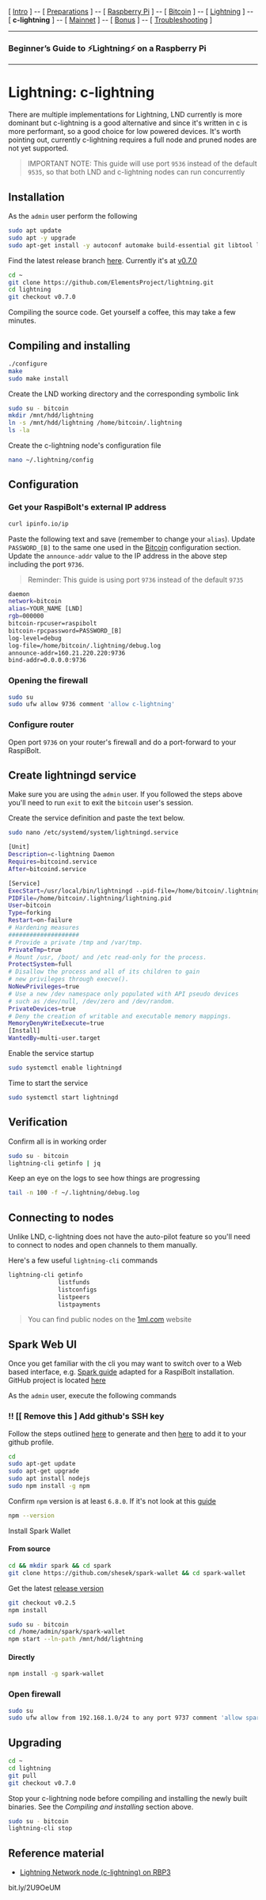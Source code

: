 [ [Intro](README.md) ] -- [ [Preparations](raspibolt_10_preparations.md) ] -- [ [Raspberry Pi](raspibolt_20_pi.md) ] -- [ [Bitcoin](raspibolt_30_bitcoin.md) ] -- [ [Lightning](raspibolt_40_lnd.md) ] -- [ **c-lightning** ] --  [ [Mainnet](raspibolt_50_mainnet.md) ] -- [ [Bonus](raspibolt_60_bonus.md) ] -- [ [Troubleshooting](raspibolt_70_troubleshooting.md) ]

-------
### Beginner’s Guide to ️⚡Lightning️⚡ on a Raspberry Pi
--------

# Lightning: c-lightning

There are multiple implementations for Lightning, LND currently is more dominant but c-lightning is a good alternative and since it's written in c is more performant, so a good choice for low powered devices. It's worth pointing out, currently c-lightning requires a full node and pruned nodes are not yet supported.

> IMPORTANT NOTE: This guide will use port `9536` instead of the default `9535`, so that both LND and c-lightning nodes can run concurrently

## Installation

As the `admin` user perform the following

```bash
sudo apt update
sudo apt -y upgrade
sudo apt-get install -y autoconf automake build-essential git libtool libgmp-dev libsqlite3-dev python python3 net-tools zlib1g-dev
```

Find the latest release branch [here](https://github.com/ElementsProject/lightning/releases/latest). Currently it's at [v0.7.0](https://github.com/ElementsProject/lightning/releases/tag/v0.7.0)

```bash
cd ~
git clone https://github.com/ElementsProject/lightning.git
cd lightning
git checkout v0.7.0
```

Compiling the source code. Get yourself a coffee, this may take a few minutes.

## Compiling and installing

```bash
./configure
make
sudo make install
```

Create the LND working directory and the corresponding symbolic link

```bash
sudo su - bitcoin
mkdir /mnt/hdd/lightning
ln -s /mnt/hdd/lightning /home/bitcoin/.lightning
ls -la
```

Create the c-lightning node's configuration file

```bash
nano ~/.lightning/config
```

## Configuration

### Get your RaspiBolt's external IP address

```bash
curl ipinfo.io/ip
```

Paste the following text and save (remember to change your `alias`). Update `PASSWORD_[B]` to the same one used in the [Bitcoin](raspibolt\raspibolt_30_bitcoin.md) configuration section. Update the `announce-addr` value to the IP address in the above step including the port `9736`.

> Reminder: This guide is using port `9736` instead of the default `9735`

```bash
daemon
network=bitcoin
alias=YOUR_NAME [LND]
rgb=000000
bitcoin-rpcuser=raspibolt
bitcoin-rpcpassword=PASSWORD_[B]
log-level=debug
log-file=/home/bitcoin/.lightning/debug.log
announce-addr=160.21.220.220:9736
bind-addr=0.0.0.0:9736
```

### Opening the firewall

```bash
sudo su
sudo ufw allow 9736 comment 'allow c-lightning'
```

### Configure router

Open port `9736` on your router's firewall and do a port-forward to your RaspiBolt.

## Create lightningd service

Make sure you are using the `admin` user. If you followed the steps above you'll need to run `exit` to exit the `bitcoin` user's session.

Create the service definition and paste the text below.
```bash
sudo nano /etc/systemd/system/lightningd.service
```

```bash
[Unit]
Description=c-lightning Daemon
Requires=bitcoind.service
After=bitcoind.service

[Service]
ExecStart=/usr/local/bin/lightningd --pid-file=/home/bitcoin/.lightning/lightning.pid
PIDFile=/home/bitcoin/.lightning/lightning.pid
User=bitcoin
Type=forking
Restart=on-failure
# Hardening measures
####################
# Provide a private /tmp and /var/tmp.
PrivateTmp=true
# Mount /usr, /boot/ and /etc read-only for the process.
ProtectSystem=full
# Disallow the process and all of its children to gain
# new privileges through execve().
NoNewPrivileges=true
# Use a new /dev namespace only populated with API pseudo devices
# such as /dev/null, /dev/zero and /dev/random.
PrivateDevices=true
# Deny the creation of writable and executable memory mappings.
MemoryDenyWriteExecute=true
[Install]
WantedBy=multi-user.target
```

Enable the service startup

```bash
sudo systemctl enable lightningd
```

Time to start the service

```bash
sudo systemctl start lightningd
```

## Verification

Confirm all is in working order

```bash
sudo su - bitcoin
lightning-cli getinfo | jq
```

Keep an eye on the logs to see how things are progressing

```bash
tail -n 100 -f ~/.lightning/debug.log
```

## Connecting to nodes

Unlike LND, c-lightning does not have the auto-pilot feature so you'll need to connect to nodes and open channels to them manually.

Here's a few useful `lightning-cli` commands

```bash
lightning-cli getinfo
              listfunds
              listconfigs
              listpeers
              listpayments
```

> You can find public nodes on the [1ml.com](https://1ml.com/node?order=capacity) website

## Spark Web UI

Once you get familiar with the cli you may want to switch over to a Web based interface, e.g. [Spark guide](https://medium.com/@notgrubles/spark-a-new-gui-for-c-lightning-2cf2f024500c) adapted for a RaspiBolt installation. GitHub project is located [here](https://github.com/shesek/spark-wallet)

As the `admin` user, execute the following commands

### !! [[ Remove this ] Add github's SSH key

Follow the steps outlined [here](https://help.github.com/en/articles/generating-a-new-ssh-key-and-adding-it-to-the-ssh-agent)
to generate and then [here](https://help.github.com/en/articles/adding-a-new-ssh-key-to-your-github-account) to add it to your github profile.

```bash
cd
sudo apt-get update
sudo apt-get upgrade
sudo apt install nodejs
sudo npm install -g npm
```

Confirm `npm` version is at least `6.8.0`. If it's not look at this [guide](https://github.com/maddox/harmony-api/issues/84#issuecomment-357018266)

```bash
npm --version
```

Install Spark Wallet

#### From source
```bash
cd && mkdir spark && cd spark
git clone https://github.com/shesek/spark-wallet && cd spark-wallet
```

Get the latest [release version](https://github.com/shesek/spark-wallet/releases)

```bash
git checkout v0.2.5
npm install
```

```bash
sudo su - bitcoin
cd /home/admin/spark/spark-wallet
npm start --ln-path /mnt/hdd/lightning
```

#### Directly

```bash
npm install -g spark-wallet

```

### Open firewall

```bash
sudo su
sudo ufw allow from 192.168.1.0/24 to any port 9737 comment 'allow spark from Local LAN'
```

## Upgrading

```bash
cd ~
cd lightning
git pull
git checkout v0.7.0
```

Stop your c-lightning node before compiling and installing the newly built binaries. See the *Compiling and installing* section above.

```bash
sudo su - bitcoin
lightning-cli stop
```

## Reference material

- [Lightning Network node (c-lightning) on RBP3](https://medium.com/@meeDamian/c-lightning-node-on-rbp3-b950660fb835)

bit.ly/2U9OeUM